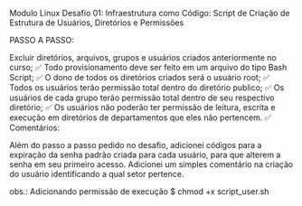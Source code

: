 Modulo Linux
Desafio 01: Infraestrutura como Código: Script de Criação de Estrutura de Usuários, Diretórios e Permissões

PASSO A PASSO:

Excluir diretórios, arquivos, grupos e usuários criados anteriormente no curso; ✅
Todo provisionamento deve ser feito em um arquivo do tipo Bash Script; ✅
O dono de todos os diretórios criados será o usuário root; ✅
Todos os usuários terão permissão total dentro do diretório publico; ✅
Os usuários de cada grupo terão permissão total dentro de seu respectivo diretório; ✅
Os usuários não poderão ter permissão de leitura, escrita e execução em diretórios de departamentos que eles não pertencem. ✅
Comentários:

Além do passo a passo pedido no desafio, adicionei códigos para a expiração da senha padrão criada para cada usuário, para que alterem a senha em seu primeiro acesso.
Adicionei um simples comentário na criação do usuário identificando a qual setor pertence.

obs.:
Adicionando permissão de execução
$ chmod +x script_user.sh
